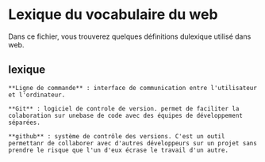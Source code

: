# Lexique du vocabulaire du web

Dans ce fichier, vous trouverez quelques définitions dulexique utilisé dans web.

## lexique

	**Ligne de commande** : interface de communication entre l'utilisateur et l'ordinateur.

	**Git** : logiciel de controle de version. permet de faciliter la colaboration sur unebase de code avec des équipes de développement séparées.

	**github** : système de contrôle des versions. C'est un outil permettanr de collaborer avec d'autres développeurs sur un projet sans prendre le risque que l'un d'eux écrase le travail d'un autre.
